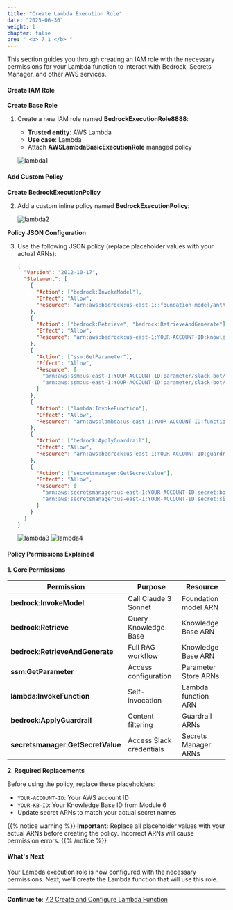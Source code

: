 ```yaml
---
title: "Create Lambda Execution Role"
date: "2025-06-30"
weight: 1
chapter: false
pre: " <b> 7.1 </b> "
---
```


This section guides you through creating an IAM role with the necessary permissions for your Lambda function to interact with Bedrock, Secrets Manager, and other AWS services.

#### Create IAM Role

**Create Base Role**

1. Create a new IAM role named **BedrockExecutionRole8888**:

   - **Trusted entity**: AWS Lambda
   - **Use case**: Lambda
   - Attach **AWSLambdaBasicExecutionRole** managed policy

   ![lambda1](/images/7-lambda_implementation/7.1-lambda_role/lambda1-.png?width=90pc)

#### Add Custom Policy

**Create BedrockExecutionPolicy**

2. Add a custom inline policy named **BedrockExecutionPolicy**:

   ![lambda2](/images/7-lambda_implementation/7.1-lambda_role/lambda2-.png?width=90pc)

**Policy JSON Configuration**

3. Use the following JSON policy (replace placeholder values with your actual ARNs):

   ```json
   {
     "Version": "2012-10-17",
     "Statement": [
       {
         "Action": ["bedrock:InvokeModel"],
         "Effect": "Allow",
         "Resource": "arn:aws:bedrock:us-east-1::foundation-model/anthropic.claude-3-sonnet-20240229-v1:0"
       },
       {
         "Action": ["bedrock:Retrieve", "bedrock:RetrieveAndGenerate"],
         "Effect": "Allow",
         "Resource": "arn:aws:bedrock:us-east-1:YOUR-ACCOUNT-ID:knowledge-base/YOUR-KB-ID"
       },
       {
         "Action": ["ssm:GetParameter"],
         "Effect": "Allow",
         "Resource": [
           "arn:aws:ssm:us-east-1:YOUR-ACCOUNT-ID:parameter/slack-bot/token",
           "arn:aws:ssm:us-east-1:YOUR-ACCOUNT-ID:parameter/slack-bot/signing-secret"
         ]
       },
       {
         "Action": ["lambda:InvokeFunction"],
         "Effect": "Allow",
         "Resource": "arn:aws:lambda:us-east-1:YOUR-ACCOUNT-ID:function:slack-bedrock-bot"
       },
       {
         "Action": ["bedrock:ApplyGuardrail"],
         "Effect": "Allow",
         "Resource": "arn:aws:bedrock:us-east-1:YOUR-ACCOUNT-ID:guardrail/*"
       },
       {
         "Action": ["secretsmanager:GetSecretValue"],
         "Effect": "Allow",
         "Resource": [
           "arn:aws:secretsmanager:us-east-1:YOUR-ACCOUNT-ID:secret:bot-token5-*",
           "arn:aws:secretsmanager:us-east-1:YOUR-ACCOUNT-ID:secret:signing-secret5-*"
         ]
       }
     ]
   }
   ```

   ![lambda3](/images/7-lambda_implementation/7.1-lambda_role/lambda3.png?width=90pc)
   ![lambda4](/images/7-lambda_implementation/7.1-lambda_role/lambda2.png?width=90pc)

#### Policy Permissions Explained

**1. Core Permissions**

| Permission                        | Purpose                  | Resource             |
| --------------------------------- | ------------------------ | -------------------- |
| **bedrock:InvokeModel**           | Call Claude 3 Sonnet     | Foundation model ARN |
| **bedrock:Retrieve**              | Query Knowledge Base     | Knowledge Base ARN   |
| **bedrock:RetrieveAndGenerate**   | Full RAG workflow        | Knowledge Base ARN   |
| **ssm:GetParameter**              | Access configuration     | Parameter Store ARNs |
| **lambda:InvokeFunction**         | Self-invocation          | Lambda function ARN  |
| **bedrock:ApplyGuardrail**        | Content filtering        | Guardrail ARNs       |
| **secretsmanager:GetSecretValue** | Access Slack credentials | Secrets Manager ARNs |

**2. Required Replacements**

Before using the policy, replace these placeholders:

- `YOUR-ACCOUNT-ID`: Your AWS account ID
- `YOUR-KB-ID`: Your Knowledge Base ID from Module 6
- Update secret ARNs to match your actual secret names

{{% notice warning %}}
**Important:** Replace all placeholder values with your actual ARNs before creating the policy. Incorrect ARNs will cause permission errors.
{{% /notice %}}

#### What's Next

Your Lambda execution role is now configured with the necessary permissions. Next, we'll create the Lambda function that will use this role.

---

**Continue to**: [7.2 Create and Configure Lambda Function](../7.2-config_code/)
